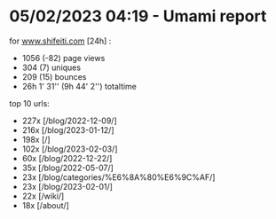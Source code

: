# 05/02/2023 04:19 - Umami report
for www.shifeiti.com [24h] :

 - 1056 (-82) page views
 - 304 (7) uniques
 - 209 (15) bounces
 - 26h 1' 31'' (9h 44' 2'') totaltime


top 10 urls:
 - 227x [/blog/2022-12-09/]
 - 216x [/blog/2023-01-12/]
 - 198x [/]
 - 102x [/blog/2023-02-03/]
 - 60x [/blog/2022-12-22/]
 - 35x [/blog/2022-05-07/]
 - 23x [/blog/categories/%E6%8A%80%E6%9C%AF/]
 - 23x [/blog/2023-02-01/]
 - 22x [/wiki/]
 - 18x [/about/]


